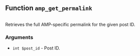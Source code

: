 ## Function `amp_get_permalink`

```php

```

Retrieves the full AMP-specific permalink for the given post ID.

### Arguments

* `int $post_id` - Post ID.

